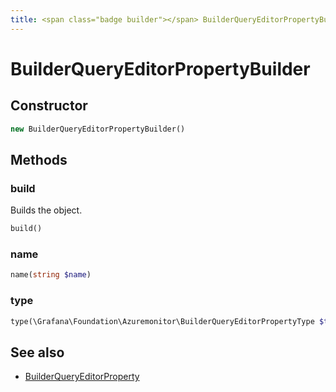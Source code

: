 ```yaml
---
title: <span class="badge builder"></span> BuilderQueryEditorPropertyBuilder
---
```

# <span class="badge builder"></span> BuilderQueryEditorPropertyBuilder

## Constructor

```php
new BuilderQueryEditorPropertyBuilder()
```
## Methods

### <span class="badge object-method"></span> build

Builds the object.

```php
build()
```

### <span class="badge object-method"></span> name

```php
name(string $name)
```

### <span class="badge object-method"></span> type

```php
type(\Grafana\Foundation\Azuremonitor\BuilderQueryEditorPropertyType $type)
```

## See also

 * <span class="badge object-type-class"></span> [BuilderQueryEditorProperty](./object-BuilderQueryEditorProperty.md)
